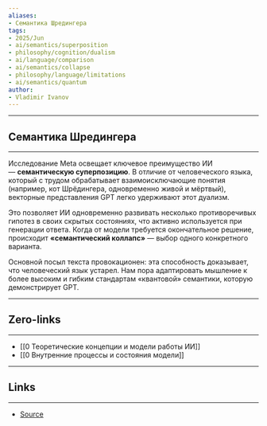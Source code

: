 ```yaml
---
aliases: 
- Семантика Шредингера 
tags:
- 2025/Jun
- ai/semantics/superposition
- philosophy/cognition/dualism
- ai/language/comparison
- ai/semantics/collapse
- philosophy/language/limitations
- ai/semantics/quantum
author:
- Vladimir Ivanov
---
```

-----
##  Семантика Шредингера 
-----
Исследование Meta освещает ключевое преимущество ИИ — **семантическую суперпозицию**. В отличие от человеческого языка, который с трудом обрабатывает взаимоисключающие понятия (например, кот Шрёдингера, одновременно живой и мёртвый), векторные представления GPT легко удерживают этот дуализм.

Это позволяет ИИ одновременно развивать несколько противоречивых гипотез в своих скрытых состояниях, что активно используется при генерации ответа. Когда от модели требуется окончательное решение, происходит **«семантический коллапс»** — выбор одного конкретного варианта.

Основной посыл текста провокационен: эта способность доказывает, что человеческий язык устарел. Нам пора адаптировать мышление к более высоким и гибким стандартам «квантовой» семантики, которую демонстрирует GPT.

---
## Zero-links
---
- [[0 Теоретические концепции и модели работы ИИ]]
- [[0 Внутренние процессы и состояния модели]]

---
## Links
---
- [Source](https://t.me/turboproject/1745)